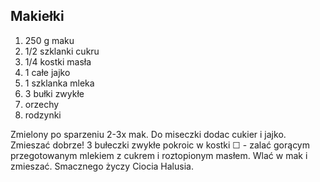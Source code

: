 ## Makiełki ##

1. 250 g maku
2. 1/2 szklanki cukru
3. 1/4 kostki masła
4. 1 całe jajko
5. 1 szklanka mleka
6. 3 bułki zwykłe
7. orzechy
8. rodzynki

Zmielony po sparzeniu 2-3x mak. Do miseczki dodac cukier i jajko. Zmieszać dobrze! 3 bułeczki zwykłe pokroic w kostki ☐ - zalać gorącym przegotowanym mlekiem z cukrem i roztopionym masłem. Wlać w mak i zmieszać. Smacznego życzy Ciocia Halusia.